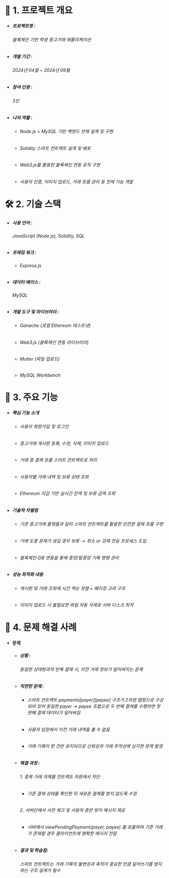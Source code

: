 # 📌 1. 프로젝트 개요
+ ##### 프로젝트명 : 
    ###### 블록체인 기반 학생 중고거래 애플리케이션
+ ##### 개발 기간 :
    ###### 2024년 04월 ~ 2024년 09월
+ ##### 참여 인원 :
    ###### 3인
+ ##### 나의 역활 :
    + ###### Node.js + MySQL 기반 백엔드 전체 설계 및 구현
    + ###### Solidity 스마트 컨트랙트 설계 및 배포
    + ###### Web3.js를 활용한 블록체인 연동 로직 구현
    + ###### 사용자 인증, 이미지 업로드, 거래 흐름 관리 등 전체 기능 개발

# 🛠️ 2. 기술 스택
+ ##### 사용 언어 :
    ###### JavaScript (Node.js), Solidity, SQL
+ ##### 프레임 워크 :
    + ###### Express.js
+ ##### 데이터 베이스 :
    ###### MySQL
+ ##### 개발 도구 및 라이브러리 :
    + ###### Ganache (로컬 Ethereum 테스트넷)
    + ###### Web3.js (블록체인 연동 라이브러리)
    + ###### Multer (파일 업로드)
    + ###### MySQL Workbench

# 🚀 3. 주요 기능
+ ##### 핵심 기능 소개
    + ###### 사용자 회원가입 및 로그인
    + ###### 중고거래 게시판 등록, 수정, 삭제, 이미지 업로드
    + ###### 거래 중 결제 흐름 스마트 컨트랙트로 처리
    + ###### 사용자별 거래 내역 및 보류 상태 조회
    + ###### Ethereum 지갑 기반 실시간 잔액 및 보류 금액 조회
+ ##### 기술적 차별점
    + ###### 기존 중고거래 플랫폼과 달리 스마트 컨트랙트를 활용한 안전한 결제 흐름 구현
    + ###### 거래 도중 문제가 생길 경우 보류 -> 취소 or 강제 전송 프로세스 도입
    + ###### 블록체인-DB 연동을 통해 중앙/탈중앙 기록 병행 관리
+ ##### 성능 최적화 내용
    + ###### 게시판 및 거래 조회에 시간 역순 정렬 + 페이징 고려 구조
    + ###### 이미지 업로드 시 불필요한 파일 자동 삭제로 서버 디스크 최적

# 🧩 4. 문제 해결 사례
+ #### 문제
    + ##### 상황 :
        ###### 동일한 상대방과의 반복 결제 시, 이전 거래 정보가 덮어써지는 문제
    + ##### 직면한 문제 :
        + ###### 스마트 컨트랙트 payments[payer][payee] 구조가 2차원 맵핑으로 구성되어 있어 동일한 payer -> payee 조합으로 두 번째 결제를 수행하면 첫 번째 결제 데이터가 덮어써짐
        + ###### 사용자 입장에서 이전 거래 내역을 볼 수 없음
        + ###### 거래 기록이 한 건만 유지되므로 신뢰성과 거래 추적성에 심각한 문제 발생
    + ##### 해결 과정 :
      ###### 1. 중복 거래 자체를 컨트랙트 차원에서 차단
      + ###### 기존 결제 상태를 확인한 뒤 새로운 결제를 받지 않도록 수정
      ###### 2. 서버단에서 사전 체크 및 사용자 혼란 방지 메시지 제공
      + ###### 서버에서 viewPendingPayment(payer, payee) 를 호출하여 기존 거래가 존재할 경우 클라이언트에 명확한 메시지 전달
    + ##### 결과 및 학습점:
      ###### 스마트 컨트랙트는 거래 기록의 불변성과 축적이 중요한 만큼 덮어쓰기를 방지하는 구조 설계가 필수
      

